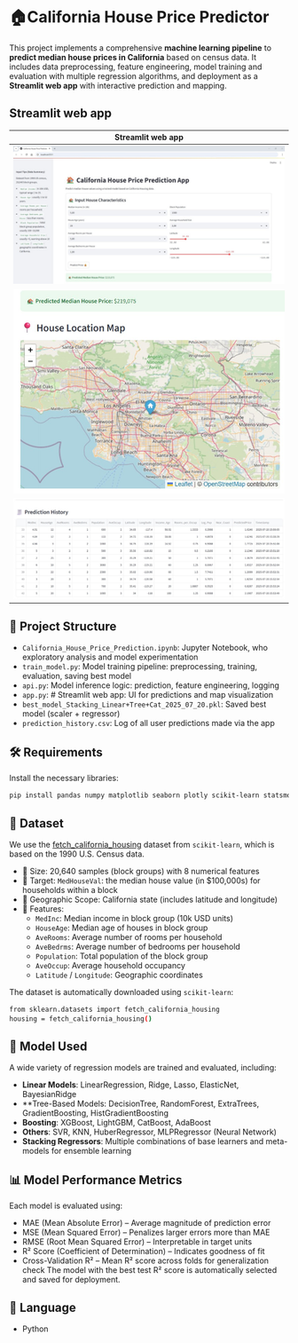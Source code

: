 # 🏠California House Price Predictor

This project implements a comprehensive **machine learning pipeline** to **predict median house prices in California** based on census data. It includes data preprocessing, feature engineering, model training and evaluation with multiple regression algorithms, and deployment as a **Streamlit web app** with interactive prediction and mapping.

## Streamlit web app

| Streamlit web app                          |
| ------------------------------------------ |
| ![streamlit](images/streamlit.jpg)         |
| ![streamlit2](images/streamlit2.jpg)       |
| ![streamlit3](images/streamlit3.jpg)       |


## 📁 Project Structure

- `California_House_Price_Prediction.ipynb`: Jupyter Notebook, who exploratory analysis and model experimentation
- `train_model.py`: Model training pipeline: preprocessing, training, evaluation, saving best model
- `api.py`: Model inference logic: prediction, feature engineering, logging
- `app.py`: # Streamlit web app: UI for predictions and map visualization
- `best_model_Stacking_Linear+Tree+Cat_2025_07_20.pkl`: Saved best model (scaler + regressor)
- `prediction_history.csv`: Log of all user predictions made via the app


## 🛠️ Requirements

Install the necessary libraries:

```bash
pip install pandas numpy matplotlib seaborn plotly scikit-learn statsmodels scipy xgboost lightgbm catboost folium streamlit-folium streamlit
```


## 📂 Dataset

We use the [fetch_california_housing](https://scikit-learn.org/stable/modules/generated/sklearn.datasets.fetch_california_housing.html) dataset from `scikit-learn`, which is based on the 1990 U.S. Census data.
- 📌 Size: 20,640 samples (block groups) with 8 numerical features
- 🎯 Target: `MedHouseVal`: the median house value (in $100,000s) for households within a block
- 📍 Geographic Scope: California state (includes latitude and longitude)
- 🧮 Features:
    - `MedInc`: Median income in block group (10k USD units)
    - `HouseAge`: Median age of houses in block group
    - `AveRooms`: Average number of rooms per household
    - `AveBedrms`: Average number of bedrooms per household
    - `Population`: Total population of the block group
    - `AveOccup`: Average household occupancy
    - `Latitude` / `Longitude`: Geographic coordinates

The dataset is automatically downloaded using `scikit-learn`:
```bash
from sklearn.datasets import fetch_california_housing
housing = fetch_california_housing()
```


## 🧠 Model Used

A wide variety of regression models are trained and evaluated, including:
- **Linear Models**: LinearRegression, Ridge, Lasso, ElasticNet, BayesianRidge
- **Tree-Based Models: DecisionTree, RandomForest, ExtraTrees, GradientBoosting, HistGradientBoosting
- **Boosting**: XGBoost, LightGBM, CatBoost, AdaBoost
- **Others**: SVR, KNN, HuberRegressor, MLPRegressor (Neural Network)
- **Stacking Regressors**: Multiple combinations of base learners and meta-models for ensemble learning


## 📊 Model Performance Metrics
Each model is evaluated using:
- MAE (Mean Absolute Error) – Average magnitude of prediction error
- MSE (Mean Squared Error) – Penalizes larger errors more than MAE
- RMSE (Root Mean Squared Error) – Interpretable in target units
- R² Score (Coefficient of Determination) – Indicates goodness of fit
- Cross-Validation R² – Mean R² score across folds for generalization check
The model with the best test R² score is automatically selected and saved for deployment.


## 📘 Language

- Python